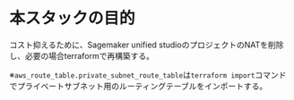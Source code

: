 # 本スタックの目的

コスト抑えるために、Sagemaker unified studioのプロジェクトのNATを削除し、必要の場合terraformで再構築する。

※`aws_route_table.private_subnet_route_table`は`terraform import`コマンドでプライベートサブネット用のルーティングテーブルをインポートする。